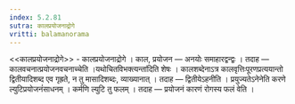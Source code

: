```yaml
---
index: 5.2.81
sutra: कालप्रयोजनाद्रोगे
vritti: balamanorama
---
```


<<कालप्रयोजनाद्रोगे>> - कालप्रयोजनाद्रोगे । काल, प्रयोजन — अनयोः समाहारद्वन्द्वः । तदाह — कालवचनात्प्रयोजनवचनाच्चेति ।यथोचितविभक्त्यन्ता॑दिति शेषः । कालशब्देनाऽत्र कालवृत्तिःपूरणप्रत्ययान्तो द्वितीयादिशब्द एव गृह्रते, न तु मासादिशब्दः, व्याख्यानात् । तदाह — द्वितीयेऽहनीति । प्रयुज्यतेऽनेनेति करणे ल्युटिप्रयोजनं॑साधनम् । कर्मणि ल्युटि तु फलम् । तदाह — प्रयोजनं कारणं रोगस्य फलं वेति । 